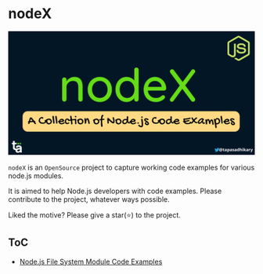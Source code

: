 # nodeX

<p align="center">
  <img src="./assets/GitHub-Social.png" alt="social" />
</p>

`nodeX` is an `OpenSource` project to capture working code examples for various node.js modules.

It is aimed to help Node.js developers with code examples. Please contribute to the project, whatever ways possible.

Liked the motive? Please give a star(⭐) to the project.

## ToC

- [Node.js File System Module Code Examples](./fs-module/Readme.md)
